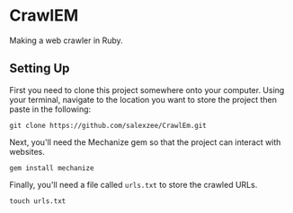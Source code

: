 CrawlEM
======

Making a web crawler in Ruby. 

Setting Up
--------

First you need to clone this project somewhere onto your computer. Using your terminal, navigate to the location you want to store the project then paste in the following:

```
git clone https://github.com/salexzee/CrawlEm.git
```

Next, you'll need the Mechanize gem so that the project can interact with websites.

```
gem install mechanize
```

Finally, you'll need a file called `urls.txt` to store the crawled URLs.

```
touch urls.txt
```


